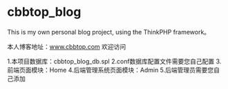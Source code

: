 # cbbtop_blog
This is my own personal blog project, using the ThinkPHP framework。

本人博客地址：www.cbbtop.com 欢迎访问

1.本项目数据库：cbbtop_blog_db.spl
2.conf数据库配置文件需要您自己配置
3.前端页面模块：Home
4.后端管理系统页面模块：Admin
5.后端管理员需要您自己添加
